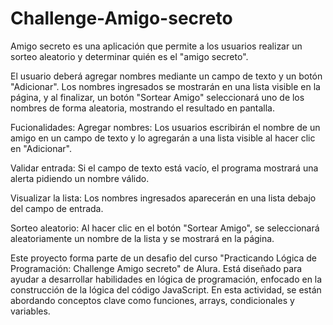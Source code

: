 # Challenge-Amigo-secreto
Amigo secreto es una aplicación que permite a los usuarios realizar un sorteo aleatorio y determinar quién es el "amigo secreto". 

El usuario deberá agregar nombres mediante un campo de texto y un botón "Adicionar". Los nombres ingresados se mostrarán en una lista visible en la página, y al finalizar, un botón "Sortear Amigo" seleccionará uno de los nombres de forma aleatoria, mostrando el resultado en pantalla.

Fucionalidades:
Agregar nombres: Los usuarios escribirán el nombre de un amigo en un campo de texto y lo agregarán a una lista visible al hacer clic en "Adicionar".

Validar entrada: Si el campo de texto está vacío, el programa mostrará una alerta pidiendo un nombre válido.

Visualizar la lista: Los nombres ingresados aparecerán en una lista debajo del campo de entrada.

Sorteo aleatorio: Al hacer clic en el botón "Sortear Amigo", se seleccionará aleatoriamente un nombre de la lista y se mostrará en la página.

Este proyecto forma parte de un desafio del curso "Practicando Lógica de Programación: Challenge Amigo secreto" de Alura. Está diseñado para ayudar a desarrollar habilidades en lógica de programación, enfocado en la construcción de la lógica del código JavaScript. En esta actividad, se están abordando conceptos clave como funciones, arrays, condicionales y variables. 

